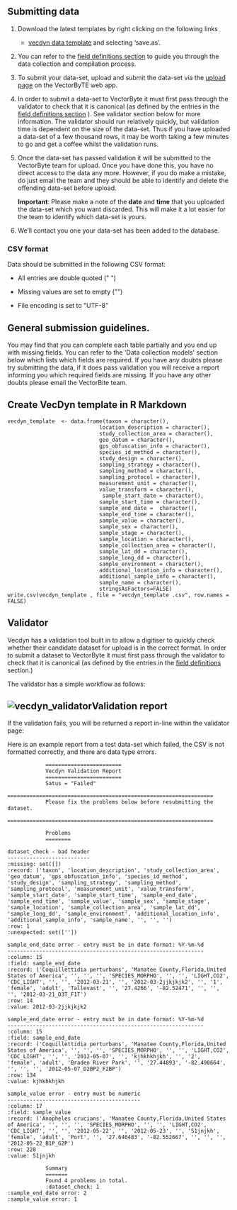 ## Submitting data

1. Download the latest templates by right clicking on the following links

    - [vecdyn data template](https://raw.githubusercontent.com/vectorbite/VectorBiteDataPlatform/master/static/documentation/VecDyn/Template_and_Scripts/vecdyn_template%20.csv) and selecting ‘save.as’.
    
2. You can refer to the [field definitions section](https://vectorbitedataplatform.readthedocs.io/en/latest/vecdyn/field_definitions/) to guide you through the data collection and compilation process.

3. To submit your data-set, upload and submit the data-set via the [upload page](https://www.vectorbyte.org/vecdyn/submit_vecdyn_data) on the VectorByTE web app.

4. In order to submit a data-set to VectorByte it must first pass through the validator to check that it is canonical (as defined by the entries in the [field definitions section](https://vectorbitedataplatform.readthedocs.io/en/latest/vecdyn/field_definitions/) ). See validator section below for more information. The validator should run relatively quickly, but validation time is dependent on the size of the data-set. Thus if you have uploaded a data-set of a few thousand rows, it may be worth taking a few minutes to go and get a coffee whilst the validation runs.

5. Once the data-set has passed validation it will be submitted to the VectorByte team for upload. Once you have done this, you have no direct access to the data any more. However, if you do make a mistake, do just email the team and they should be able to identify and delete the offending data-set before upload.

    **Important**: Please make a note of the **date** and **time** that you uploaded the data-set which you want discarded. This will make it a lot easier for the team to identify which data-set is yours.

6. We’ll contact you one your data-set has been added to the database.

### CSV format

Data should be submitted in the following CSV format:

- All entries are double quoted  (" ")

- Missing values are set to empty  ("")

- File encoding is set to "UTF-8"

## General submission guidelines. 

You may find that you can complete each table partially and you end up with missing fields. You can refer to the 'Data collection models' section below which lists which fields are required.  If you have any doubts please try submitting the data, if it does pass validation you will receive a report informing you which required fields are missing. If you have any other doubts please email the VectorBite team. 



## Create VecDyn template in R Markdown


```{r}
vecdyn_template  <- data.frame(taxon = character(),
                             location_description = character(),
                             study_collection_area = character(),
                             geo_datum = character(),
                             gps_obfuscation_info = character(),
                             species_id_method = character(),
                             study_design = character(),
                             sampling_strategy = character(),
                             sampling_method = character(),
                             sampling_protocol = character(),
                             measurement_unit = character(),
                             value_transform = character(),
                              sample_start_date = character(),
                             sample_start_time = character(),
                             sample_end_date =  character(),
                             sample_end_time = character(),
                             sample_value = character(),
                             sample_sex = character(),
                             sample_stage = character(),
                             sample_location = character(),
                             sample_collection_area = character(),
                             sample_lat_dd = character(),
                             sample_long_dd = character(),
                             sample_environment = character(),
                             additional_location_info = character(),
                             additional_sample_info = character(),
                             sample_name = character(),
                             stringsAsFactors=FALSE)
write.csv(vecdyn_template , file = "vecdyn_template .csv", row.names = FALSE)

```

## Validator

Vecdyn has a validation tool built in to allow a digitiser to quickly check whether their candidate dataset for upload is in the correct format. In order to submit a dataset to VectorByte it must first pass through the validator to check that it is canonical (as defined by the entries in the [field definitions](field_definitions.md) section.)

The validator has a simple workflow as follows:

## ![vecdyn_validator](/home/matt/NewWeb2py/web2py/applications/VectorBiteDataPlatform/static/docs/vecdyn/images/vecdyn_validator_big.png)Validation report 

If the validation fails, you will be returned a report in-line within the validator page:

Here is an example report from a test data-set which failed, the CSV is not formatted correctly, and there are data type errors.

```
            ========================
            Vecdyn Validation Report
            ========================
            Satus = "Failed"
            =================================================================
            Please fix the problems below before resubmitting the dataset.
            =================================================================
            
            Problems
            ========
            
dataset_check - bad header
--------------------------
:missing: set([])
:record: ('taxon', 'location_description', 'study_collection_area', 'geo_datum', 'gps_obfuscation_info', 'species_id_method', 'study_design', 'sampling_strategy', 'sampling_method', 'sampling_protocol', 'measurement_unit', 'value_transform', 'sample_start_date', 'sample_start_time', 'sample_end_date', 'sample_end_time', 'sample_value', 'sample_sex', 'sample_stage', 'sample_location', 'sample_collection_area', 'sample_lat_dd', 'sample_long_dd', 'sample_environment', 'additional_location_info', 'additional_sample_info', 'sample_name', '', '', '')
:row: 1
:unexpected: set([''])

sample_end_date error - entry must be in date format: %Y-%m-%d
--------------------------------------------------------------
:column: 15
:field: sample_end_date
:record: ('Coquillettidia perturbans', 'Manatee County,Florida,United States of America', '', '', '', 'SPECIES_MORPHO', '', '', 'LIGHT,CO2', 'CDC_LIGHT', '', '', '2012-03-21', '', '2012-03-2jjkjkjk2', '', '1', 'female', 'adult', 'Tallevast', '', '27.4266', '-82.52471', '', '', '', '2012-03-21_D3T_F1T')
:row: 14
:value: 2012-03-2jjkjkjk2

sample_end_date error - entry must be in date format: %Y-%m-%d
--------------------------------------------------------------
:column: 15
:field: sample_end_date
:record: ('Coquillettidia perturbans', 'Manatee County,Florida,United States of America', '', '', '', 'SPECIES_MORPHO', '', '', 'LIGHT,CO2', 'CDC_LIGHT', '', '', '2012-05-07', '', 'kjhkhkhjkh', '', '2', 'female', 'adult', 'Braden River Park', '', '27.44893', '-82.498664', '', '', '', '2012-05-07_D2BP2_F2BP')
:row: 134
:value: kjhkhkhjkh

sample_value error - entry must be numeric
------------------------------------------
:column: 17
:field: sample_value
:record: ('Anopheles crucians', 'Manatee County,Florida,United States of America', '', '', '', 'SPECIES_MORPHO', '', '', 'LIGHT,CO2', 'CDC_LIGHT', '', '', '2012-05-22', '', '2012-05-23', '', '51jnjkh', 'female', 'adult', 'Port', '', '27.640483', '-82.552667', '', '', '', '2012-05-22_B1P_G2P')
:row: 228
:value: 51jnjkh

            Summary
            =======
            Found 4 problems in total.
            :dataset_check: 1
:sample_end_date error: 2
:sample_value error: 1


```

